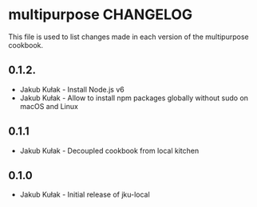 # multipurpose CHANGELOG

This file is used to list changes made in each version of the multipurpose cookbook.

## 0.1.2.
- Jakub Kułak - Install Node.js v6
- Jakub Kułak - Allow to install npm packages globally without sudo on macOS and Linux

## 0.1.1
- Jakub Kułak - Decoupled cookbook from local kitchen

## 0.1.0
- Jakub Kułak - Initial release of jku-local
